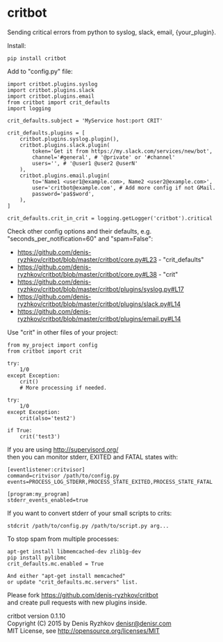 critbot
=======

Sending critical errors from python to syslog, slack, email, {your_plugin}.

Install:

    pip install critbot

Add to "config.py" file:

    import critbot.plugins.syslog
    import critbot.plugins.slack
    import critbot.plugins.email
    from critbot import crit_defaults
    import logging

    crit_defaults.subject = 'MyService host:port CRIT'

    crit_defaults.plugins = [
        critbot.plugins.syslog.plugin(),
        critbot.plugins.slack.plugin(
            token='Get it from https://my.slack.com/services/new/bot',
            channel='#general', # '@private' or '#channel'
            users='', # '@user1 @user2 @userN'
        ),
        critbot.plugins.email.plugin(
            to='Name1 <user1@example.com>, Name2 <user2@example.com>',
            user='critbot@example.com', # Add more config if not GMail.
            password='pa$$word',
        ),
    ]

    crit_defaults.crit_in_crit = logging.getLogger('critbot').critical

Check other config options and their defaults, e.g. "seconds_per_notification=60" and "spam=False":
* https://github.com/denis-ryzhkov/critbot/blob/master/critbot/core.py#L23 - "crit_defaults"
* https://github.com/denis-ryzhkov/critbot/blob/master/critbot/core.py#L38 - "crit"
* https://github.com/denis-ryzhkov/critbot/blob/master/critbot/plugins/syslog.py#L17
* https://github.com/denis-ryzhkov/critbot/blob/master/critbot/plugins/slack.py#L14
* https://github.com/denis-ryzhkov/critbot/blob/master/critbot/plugins/email.py#L14

Use "crit" in other files of your project:

    from my_project import config
    from critbot import crit

    try:
        1/0
    except Exception:
        crit()
        # More processing if needed.

    try:
        1/0
    except Exception:
        crit(also='test2')

    if True:
        crit('test3')

If you are using http://supervisord.org/  
then you can monitor stderr, EXITED and FATAL states with:

    [eventlistener:critvisor]
    command=critvisor /path/to/config.py
    events=PROCESS_LOG_STDERR,PROCESS_STATE_EXITED,PROCESS_STATE_FATAL

    [program:my_program]
    stderr_events_enabled=true

If you want to convert stderr of your small scripts to crits:

    stdcrit /path/to/config.py /path/to/script.py arg...

To stop spam from multiple processes:

    apt-get install libmemcached-dev zlib1g-dev
    pip install pylibmc
    crit_defaults.mc.enabled = True

    And either "apt-get install memcached"
    or update "crit_defaults.mc.servers" list.

Please fork https://github.com/denis-ryzhkov/critbot  
and create pull requests with new plugins inside.

critbot version 0.1.10  
Copyright (C) 2015 by Denis Ryzhkov <denisr@denisr.com>  
MIT License, see http://opensource.org/licenses/MIT
